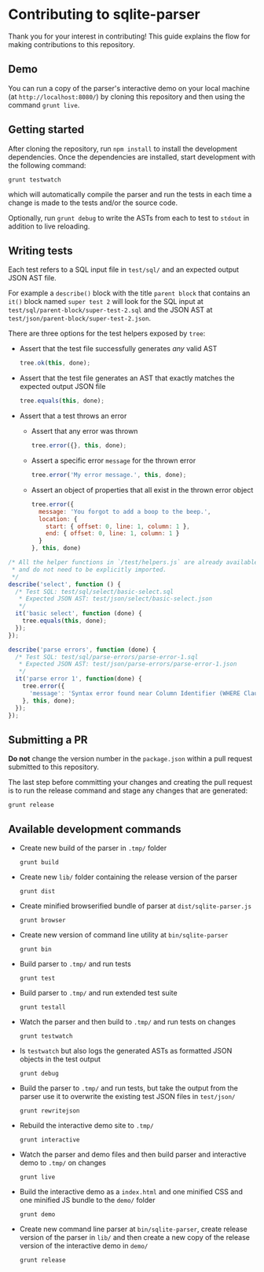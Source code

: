 # Contributing to sqlite-parser

Thank you for your interest in contributing! This guide explains the flow for
making contributions to this repository.

## Demo

You can run a copy of the parser's interactive demo on your local machine
(at `http://localhost:8080/`) by cloning this repository and then using the
command `grunt live`.

## Getting started

After cloning the repository, run `npm install` to install the development
dependencies. Once the dependencies are installed, start development with the
following command:

```
grunt testwatch
```

which will automatically compile the parser and run the tests in each time a
change is made to the tests and/or the source code.

Optionally, run `grunt debug` to write the ASTs from each to test to `stdout` in
addition to live reloading.

## Writing tests

Each test refers to a SQL input file in `test/sql/` and an expected output
JSON AST file.

For example a `describe()` block with the title `parent block` that contains an
`it()` block named `super test 2` will look for the SQL input at
`test/sql/parent-block/super-test-2.sql` and the JSON AST at
`test/json/parent-block/super-test-2.json`.

There are three options for the test helpers exposed by `tree`:
- Assert that the test file successfully generates _any_ valid AST
  ``` javascript
  tree.ok(this, done);
  ```

- Assert that the test file generates an AST that exactly matches the expected output JSON file
  ``` javascript
  tree.equals(this, done);
  ```

- Assert that a test throws an error
  - Assert that any error was thrown
    ``` javascript
    tree.error({}, this, done);
    ```

  - Assert a specific error `message` for the thrown error
    ``` javascript
    tree.error('My error message.', this, done);
    ```

  - Assert an object of properties that all exist in the thrown error object
    ``` javascript
    tree.error({
      message: 'You forgot to add a boop to the beep.',
      location: {
        start: { offset: 0, line: 1, column: 1 },
        end: { offset: 0, line: 1, column: 1 }
      }
    }, this, done)
    ```

``` javascript
/* All the helper functions in `/test/helpers.js` are already available
 * and do not need to be explicitly imported.
 */
describe('select', function () {
  /* Test SQL: test/sql/select/basic-select.sql
   * Expected JSON AST: test/json/select/basic-select.json
   */
  it('basic select', function (done) {
    tree.equals(this, done);
  });
});

describe('parse errors', function (done) {
  /* Test SQL: test/sql/parse-errors/parse-error-1.sql
   * Expected JSON AST: test/json/parse-errors/parse-error-1.json
   */
  it('parse error 1', function(done) {
    tree.error({
      'message': 'Syntax error found near Column Identifier (WHERE Clause)'
    }, this, done);
  });
});
```

## Submitting a PR

**Do not** change the version number in the `package.json` within a pull
request submitted to this repository.

The last step before committing your changes and creating the pull request is
to run the release command and stage any changes that are generated:

```
grunt release
```

## Available development commands

- Create new build of the parser in `.tmp/` folder
  ```
  grunt build
  ```

- Create new `lib/` folder containing the release version of the parser
  ```
  grunt dist
  ```

- Create minified browserified bundle of parser at `dist/sqlite-parser.js`
  ```
  grunt browser
  ```

- Create new version of command line utility at `bin/sqlite-parser`
  ```
  grunt bin
  ```

- Build parser to `.tmp/` and run tests
  ```
  grunt test
  ```

- Build parser to `.tmp/` and run extended test suite
  ```
  grunt testall
  ```

- Watch the parser and then build to `.tmp/` and run tests on changes
  ```
  grunt testwatch
  ```

- Is `testwatch` but also logs the generated ASTs as formatted JSON objects in the test output
  ```
  grunt debug
  ```

- Build the parser to `.tmp/` and run tests, but take the output from the parser use it to overwrite the existing test JSON files in `test/json/`
  ```
  grunt rewritejson
  ```

- Rebuild the interactive demo site to `.tmp/`
  ```
  grunt interactive
  ```

- Watch the parser and demo files and then build parser and interactive demo to `.tmp/` on changes
  ```
  grunt live
  ```

- Build the interactive demo as a `index.html` and one minified CSS and one minified JS bundle to the `demo/` folder
  ```
  grunt demo
  ```

- Create new command line parser at `bin/sqlite-parser`, create release version of the parser in `lib/` and then create a new copy of the release version of the interactive demo in `demo/`
  ```
  grunt release
  ```
